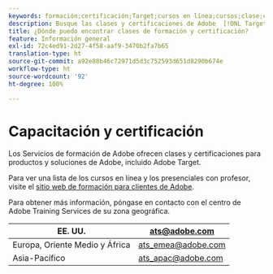 ```yaml
---
keywords: formación;certificación;Target;cursos en línea;cursos;clase;clases
description: Busque las clases y certificaciones de Adobe  [!DNL Target]  que ofrecen los servicios de formación de Adobe.
title: ¿Dónde puedo encontrar clases de formación y certificación?
feature: Información general
exl-id: 72c4ed91-2d27-4f58-aaf9-3470b2fa7b65
translation-type: ht
source-git-commit: a92e88b46c72971d5d3c752593d651d8290b674e
workflow-type: ht
source-wordcount: '92'
ht-degree: 100%

---
```


# Capacitación y certificación

Los Servicios de formación de Adobe ofrecen clases y certificaciones para productos y soluciones de Adobe, incluido Adobe Target.

Para ver una lista de los cursos en línea y los presenciales con profesor, visite el [sitio web de formación para clientes de Adobe](https://training.adobe.com/training/courses.html#solution=adobeTarget).

Para obtener más información, póngase en contacto con el centro de Adobe Training Services de su zona geográfica.

| EE. UU. | [ats@adobe.com](mailto:ats@adobe.com) |
|---|---|
| Europa, Oriente Medio y África | [ats_emea@adobe.com](mailto:ats_emea@adobe.com) |
| Asia-Pacífico | [ats_apac@adobe.com](mailto:ats_apac@adobe.com) |
